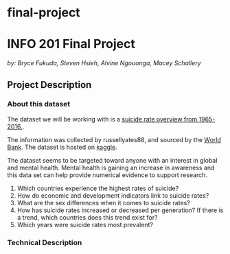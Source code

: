 # final-project
# INFO 201 Final Project

_by:
Bryce Fukuda, Steven Hsieh,  Alvine Ngouonga, Macey Schallery_

## Project Description
### About this dataset
The dataset we will be working with is a [suicide rate overview from 1965-2016.](https://www.kaggle.com/russellyates88/suicide-rates-overview-1985-to-2016).

The information was collected by russellyates88, and sourced by the [World Bank](http://www.worldbank.org/). The dataset is hosted on [kaggle](https://www.kaggle.com).

The dataset seems to be targeted toward anyone with an interest in global and mental health. Mental health is gaining an increase in awareness and this data set can help provide numerical evidence to support research.

1. Which countries experience the highest rates of suicide?
2. How do economic and development indicators link to suicide rates?
3. What are the sex differences when it comes to suicide rates?
4. How has suicide rates increased or decreased per generation? If there is a trend, which countries does this trend exist for?
5. Which years were suicide rates most prevalent?

### Technical Description
